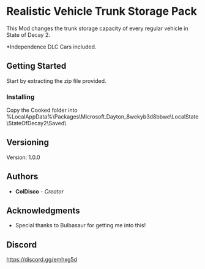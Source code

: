 # Realistic Vehicle Trunk Storage Pack

This Mod changes the trunk storage capacity of every regular vehicle in State of Decay 2. 

*Independence DLC Cars included.

## Getting Started

Start by extracting the zip file provided.

### Installing

Copy the Cooked folder into %LocalAppData%\Packages\Microsoft.Dayton_8wekyb3d8bbwe\LocalState\StateOfDecay2\Saved\

## Versioning

Version: 1.0.0 

## Authors

* **ColDisco** - *Creator*

## Acknowledgments

* Special thanks to Bulbasaur for getting me into this!

## Discord
https://discord.gg/emhxg5d
